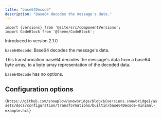 ```yaml
---
title: "base64Decode"
description: "Base64 decodes the message's data."
---
```


```mdx-code-block
import {versions} from '@site/src/componentVersions';
import CodeBlock from '@theme/CodeBlock';
```

Introduced in version 2.1.0

`base64Decode`: Base64 decodes the message's data.

This transformation base64 decodes the message's data from a base64 byte array, to a byte array representation of the decoded data.

`base64Decode` has no options.

## Configuration options

<CodeBlock language="hcl" reference>{`
https://github.com/snowplow/snowbridge/blob/${versions.snowbridge}/assets/docs/configuration/transformations/builtin/base64Decode-minimal-example.hcl
`}</CodeBlock>

